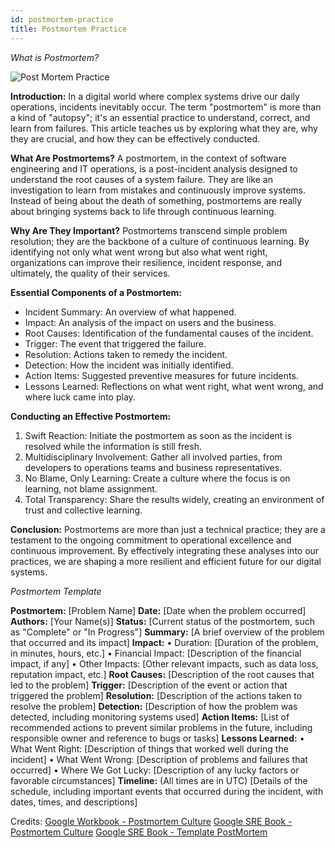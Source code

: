 ```yaml
---
id: postmortem-practice
title: Postmortem Practice
---
```


*What is Postmortem?*

![Post Mortem Practice](/img/docs/best-practices/postmortem-practice.png)

**Introduction:**
In a digital world where complex systems drive our daily operations, incidents inevitably occur. The term "postmortem" is more than a kind of "autopsy"; it's an essential practice to understand, correct, and learn from failures. This article teaches us by exploring what they are, why they are crucial, and how they can be effectively conducted.

**What Are Postmortems?**
A postmortem, in the context of software engineering and IT operations, is a post-incident analysis designed to understand the root causes of a system failure. They are like an investigation to learn from mistakes and continuously improve systems. Instead of being about the death of something, postmortems are really about bringing systems back to life through continuous learning.

**Why Are They Important?**
Postmortems transcend simple problem resolution; they are the backbone of a culture of continuous learning. By identifying not only what went wrong but also what went right, organizations can improve their resilience, incident response, and ultimately, the quality of their services.

**Essential Components of a Postmortem:**
- Incident Summary: An overview of what happened.
- Impact: An analysis of the impact on users and the business.
- Root Causes: Identification of the fundamental causes of the incident.
- Trigger: The event that triggered the failure.
- Resolution: Actions taken to remedy the incident.
- Detection: How the incident was initially identified.
- Action Items: Suggested preventive measures for future incidents.
- Lessons Learned: Reflections on what went right, what went wrong, and where luck came into play.

**Conducting an Effective Postmortem:**
1. Swift Reaction: Initiate the postmortem as soon as the incident is resolved while the information is still fresh.
2. Multidisciplinary Involvement: Gather all involved parties, from developers to operations teams and business representatives.
3. No Blame, Only Learning: Create a culture where the focus is on learning, not blame assignment.
4. Total Transparency: Share the results widely, creating an environment of trust and collective learning.

**Conclusion:**
Postmortems are more than just a technical practice; they are a testament to the ongoing commitment to operational excellence and continuous improvement. By effectively integrating these analyses into our practices, we are shaping a more resilient and efficient future for our digital systems.


*Postmortem Template*

**Postmortem:** [Problem Name]
**Date:** [Date when the problem occurred]
**Authors:** [Your Name(s)]
**Status:** [Current status of the postmortem, such as "Complete" or "In Progress"]
**Summary:** [A brief overview of the problem that occurred and its impact]
**Impact:**
    • Duration: [Duration of the problem, in minutes, hours, etc.]
    • Financial Impact: [Description of the financial impact, if any]
    • Other Impacts: [Other relevant impacts, such as data loss, reputation impact, etc.]
**Root Causes:** [Description of the root causes that led to the problem]
**Trigger:** [Description of the event or action that triggered the problem]
**Resolution:** [Description of the actions taken to resolve the problem]
**Detection:** [Description of how the problem was detected, including monitoring systems used]
**Action Items:** [List of recommended actions to prevent similar problems in the future, including responsible owner and reference to bugs or tasks]
**Lessons Learned:**
    • What Went Right: [Description of things that worked well during the incident]
    • What Went Wrong: [Description of problems and failures that occurred]
    • Where We Got Lucky: [Description of any lucky factors or favorable circumstances]
**Timeline:** (All times are in UTC) [Details of the schedule, including important events that occurred during the incident, with dates, times, and descriptions]


Credits:
[Google Workbook - Postmortem Culture](https://sre.google/workbook/postmortem-culture/)
[Google SRE Book - Postmortem Culture](https://sre.google/sre-book/postmortem-culture/)
[Google SRE Book - Template PostMortem](https://sre.google/sre-book/example-postmortem/)
